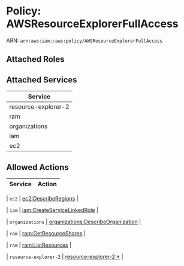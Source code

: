 # Policy: AWSResourceExplorerFullAccess

ARN: `arn:aws:iam::aws:policy/AWSResourceExplorerFullAccess`

## Attached Roles

## Attached Services

| Service |
|---------|
| resource-explorer-2 |
| ram |
| organizations |
| iam |
| ec2 |

## Allowed Actions

| Service | Action |
|:-------:|--------|

| `ec2` | [ec2:DescribeRegions](../actions.md#ec2:describeregions) |

| `iam` | [iam:CreateServiceLinkedRole](../actions.md#iam:createservicelinkedrole) |

| `organizations` | [organizations:DescribeOrganization](../actions.md#organizations:describeorganization) |

| `ram` | [ram:GetResourceShares](../actions.md#ram:getresourceshares) |

| `ram` | [ram:ListResources](../actions.md#ram:listresources) |

| `resource-explorer-2` | [resource-explorer-2:*](../actions.md#resource-explorer-2:all) |
